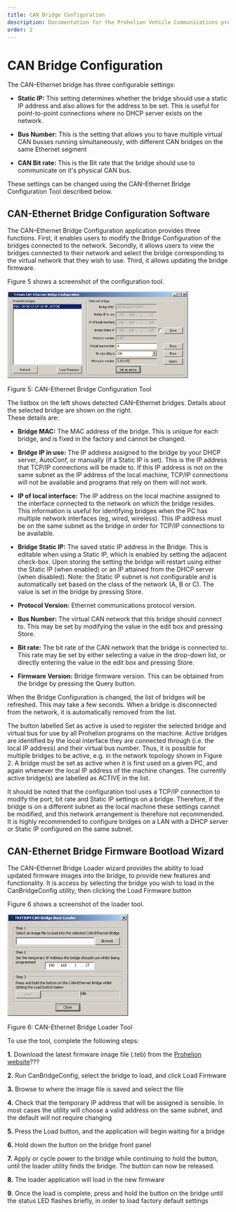 ```yaml
---
title: CAN Bridge Configuration
description: Documentation for the Prohelion Vehicle Communications protocol
order: 2
---
```


# CAN Bridge Configuration

The CAN–Ethernet bridge has three configurable settings:

-  __Static IP:__ This setting determines whether the bridge should use a static IP address and also allows for the address to be set. This is useful for point-to-point connections where no DHCP server exists on the network. 

-  __Bus Number:__ This is the setting that allows you to have multiple virtual CAN busses running simultaneously, with different CAN bridges on the same Ethernet segment

- __CAN Bit rate:__ This is the Bit rate that the bridge should use to communicate on it's physical CAN bus.

These settings can be changed using the CAN–Ethernet Bridge Configuration Tool described below.

## CAN-Ethernet Bridge Configuration Software

The CAN–Ethernet Bridge Configuration application provides three functions.  First, it enables users to modify the Bridge Configuration of the bridges connected to the network.  Secondly, it allows users to view the bridges connected to their network and select the bridge corresponding to the virtual network that they wish to use.  Third, it allows updating the bridge firmware.

Figure 5 shows a screenshot of the configuration tool.  

![Figure 5:CAN-Ethernet Bridge Configuration Tool](images/CAN-Ethernet_Bridge_Configuration_tool.gif)

Figure 5: CAN-Ethernet Bridge Configuration Tool

The listbox on the left shows detected CAN–Ethernet bridges. Details about the selected bridge are shown on the right.  
These details are:

-  __Bridge MAC:__ The MAC address of the bridge.  This is unique for each bridge, and is fixed in the factory and cannot be changed. 

- __Bridge IP in use:__  The IP address assigned to the bridge by your DHCP server, AutoConf, or manually (if a Static IP is set).  This is the IP address that TCP/IP connections will be made to.  If this IP address is not on the same subnet as the IP address of the local machine, TCP/IP connections will not be available and programs that rely on them will not work.

-  __IP of local interface:__ The IP address on the local machine assigned to the interface connected to the network on which the bridge resides.  This information is useful for identifying bridges when the PC has multiple network interfaces (eg, wired, wireless).  This IP address must be on the same subnet as the bridge in order for TCP/IP connections to be available.

- __Bridge Static IP:__ The saved static IP address in the Bridge.  This is editable when using a Static IP, which is enabled by setting the adjacent check-box.  Upon storing the setting the bridge will restart using either the Static IP (when enabled) or an IP attained from the DHCP server (when disabled).  Note: the Static IP subnet is not configurable and is automatically set based on the class of the network (A, B or C).  The value is set in the bridge by pressing Store.

- __Protocol Version:__ Ethernet communications protocol version.

- __Bus Number:__  The virtual CAN network that this bridge should connect to. This may be set by modifying the value in the edit box and pressing Store.

- __Bit rate:__  The bit rate of the CAN network that the bridge is connected to. This rate may be set by either selecting a value in the drop-down list, or directly entering the value in the edit box and pressing Store.

- __Firmware Version:__ Bridge firmware version.  This can be obtained from the bridge by pressing the Query button.

When the Bridge Configuration is changed, the list of bridges will be refreshed.  This may take a few seconds. When a bridge is disconnected from the network, it is automatically removed from the list.

The button labelled Set as active is used to register the selected bridge and virtual bus for use by all Prohelion programs on the machine.  Active bridges are identified by the local interface they are connected through (i.e. the local IP address) and their virtual bus number.  Thus, it is possible for multiple bridges to be active, e.g. in the network topology shown in Figure 2.  A bridge must be set as active when it is first used on a given PC, and again whenever the local IP address of the machine changes.  The currently active bridge(s) are labelled as ACTIVE in the list.

It should be noted that the configuration tool uses a TCP/IP connection to modify the port, bit rate and Static IP settings on a bridge.  Therefore, if the bridge is on a different subnet as the local machine these settings cannot be modified, and this network arrangement is therefore not recommended. It is highly recommended to configure bridges on a LAN with a DHCP server or Static IP configured on the same subnet.

## CAN-Ethernet Bridge Firmware Bootload Wizard

The CAN–Ethernet Bridge Loader wizard provides the ability to load updated firmware images into the bridge, to provide new features and functionality.   It is access by selecting the bridge you wish to load in the CanBridgeConfig utility, then clicking the Load Firmware button

Figure 6 shows a screenshot of the loader tool.  

![Figure 6:CAN-Ethernet Bridge Loader Tool](images/CAN-Ethernet_Bridge_loader_tool.gif)

Figure 6: CAN-Ethernet Bridge Loader Tool

To use the tool, complete the following steps:

__1.__ Download the latest firmware image file (.teb) from the [Prohelion website]()???

__2.__ Run CanBridgeConfig, select the bridge to load, and click Load Firmware

__3.__ Browse to where the image file is saved and select the file

__4.__ Check that the temporary IP address that will be assigned is sensible. In most cases the utility will choose a valid address on the same subnet, and the default will not require changing

__5.__ Press the Load button, and the application will begin waiting for a bridge

__6.__ Hold down the button on the bridge front panel

__7.__ Apply or cycle power to the bridge while continuing to hold the button, until the loader utility finds the bridge.  The button can now be released.

__8.__ The loader application will load in the new firmware

__9.__ Once the load is complete, press and hold the button on the bridge until the status LED flashes briefly, in order to load factory default settings



